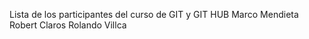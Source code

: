 Lista de los participantes del curso de GIT y GIT HUB
Marco Mendieta
Robert Claros 
Rolando Villca


